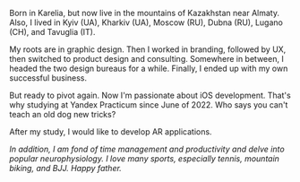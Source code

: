 Born in Karelia, but now live in the mountains of Kazakhstan near Almaty. Also, I lived in Kyiv (UA), Kharkiv (UA), Moscow (RU), Dubna (RU), Lugano (CH), and Tavuglia (IT). 

My roots are in graphic design. Then I worked in branding, followed by UX, then switched to product design and consulting. Somewhere in between, I headed the two design bureaus for a while. Finally, I ended up with my own successful business. 

But ready to pivot again. Now I'm passionate about iOS development. That's why studying at Yandex Practicum since June of 2022. Who says you can't teach an old dog new tricks?

After my study, I would like to develop AR applications.

_In addition, I am fond of time management and productivity and delve into popular neurophysiology. I love many sports, especially tennis, mountain biking, and BJJ. Happy father._


<!---
maxim-papier/maxim-papier is a ✨ special ✨ repository because its `README.md` (this file) appears on your GitHub profile.
You can click the Preview link to take a look at your changes.
--->
